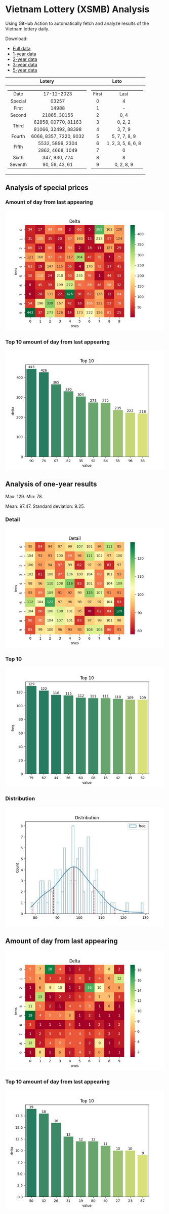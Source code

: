 # Vietnam Lottery (XSMB) Analysis

Using GitHub Action to automatically fetch and analyze results of the Vietnam lottery daily.

Download:

* [Full data](https://raw.githubusercontent.com/khiemdoan/vietnam-lottery-xsmb-analysis/main/results/xsmb.csv)
* [1-year data](https://raw.githubusercontent.com/khiemdoan/vietnam-lottery-xsmb-analysis/main/results/xsmb_1_year.csv)
* [2-year data](https://raw.githubusercontent.com/khiemdoan/vietnam-lottery-xsmb-analysis/main/results/xsmb_2_year.csv)
* [3-year data](https://raw.githubusercontent.com/khiemdoan/vietnam-lottery-xsmb-analysis/main/results/xsmb_3_year.csv)
* [5-year data](https://raw.githubusercontent.com/khiemdoan/vietnam-lottery-xsmb-analysis/main/results/xsmb_5_year.csv)

| Lotery      | Loto |
| :-----------: | :-----------: |
| <table><tr><td>Date</td><td>17-12-2023</td></tr><tr><td>Special</td><td>03257</td></tr><tr><td>First</td><td>14988</td></tr><tr><td>Second</td><td>21865, 30155</td></tr><tr><td rowspan="2">Third</td><td>62858, 00770, 81163</td></tr><tr><td>91066, 32492, 88398</td></tr><tr><td>Fourth</td><td>6066, 8357, 7220, 9032</td></tr><tr><td rowspan="2">Fifth</td><td>5532, 5899, 2304</td></tr><tr><td>2862, 4668, 1049</td></tr><tr><td>Sixth</td><td>347, 930, 724</td></tr><tr><td>Seventh</td><td>90, 59, 43, 61</td></tr></table> | <table><tr><td>First</td><td>Last</td></tr><tr><td>0</td><td>4</td></tr><tr><td>1</td><td>-</td></tr><tr><td>2</td><td>0, 4</td></tr><tr><td>3</td><td>0, 2, 2</td></tr><tr><td>4</td><td>3, 7, 9</td></tr><tr><td>5</td><td>5, 7, 7, 8, 9</td></tr><tr><td>6</td><td>1, 2, 3, 5, 6, 6, 8</td></tr><tr><td>7</td><td>0</td></tr><tr><td>8</td><td>8</td></tr><tr><td>9</td><td>0, 2, 8, 9</td></tr></table> |


<h2>Analysis of special prices</h2>

<h3>Amount of day from last appearing</h3>

![Delta](images/special_delta.jpg)

<h3>Top 10 amount of day from last appearing</h3>

![Delta top 10](images/special_delta_top_10.jpg)

<h2>Analysis of one-year results</h2>

Max: 129. Min: 78.

Mean: 97.47. Standard deviation: 9.25.

<h3>Detail</h3>

![Detail](images/heatmap.jpg)

<h3>Top 10</h3>

![Top 10](images/top-10.jpg)

<h3>Distribution</h3>

![Distribution](images/distribution.jpg)

<h2>Amount of day from last appearing</h2>

![Delta](images/delta.jpg)

<h3>Top 10 amount of day from last appearing</h3>

![Delta top 10](images/delta_top_10.jpg)